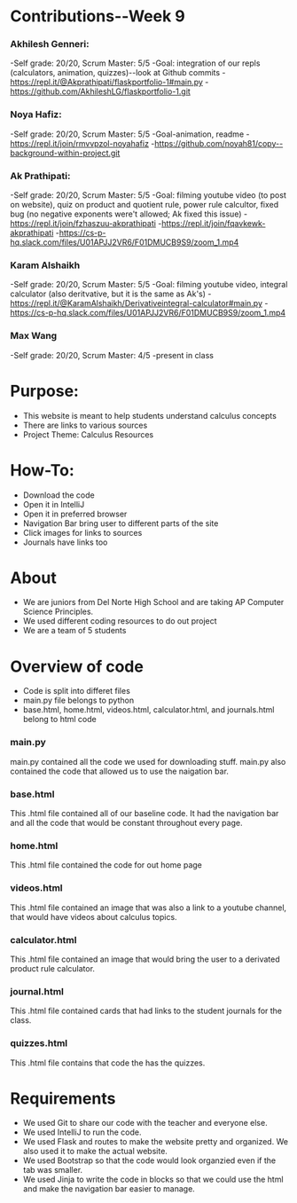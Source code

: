 # Contributions--Week 9
### Akhilesh Genneri:
-Self grade: 20/20, Scrum Master: 5/5
-Goal: integration of our repls (calculators, animation, quizzes)--look at Github commits
-https://repl.it/@Akprathipati/flaskportfolio-1#main.py
-https://github.com/AkhileshLG/flaskportfolio-1.git

### Noya Hafiz:
-Self grade: 20/20, Scrum Master: 5/5
-Goal-animation, readme
-https://repl.it/join/rmvvpzol-noyahafiz
-https://github.com/noyah81/copy--background-within-project.git

### Ak Prathipati:
-Self grade: 20/20, Scrum Master: 5/5
-Goal: filming youtube video (to post on website), quiz on product and quotient rule, power rule calcultor, fixed bug (no negative exponents were't allowed; Ak fixed this issue)
-https://repl.it/join/fzhaszuu-akprathipati
-https://repl.it/join/fqavkewk-akprathipati
-https://cs-p-hq.slack.com/files/U01APJJ2VR6/F01DMUCB9S9/zoom_1.mp4

### Karam Alshaikh
-Self grade: 20/20, Scrum Master: 5/5
-Goal: filming youtube video, integral calculator (also deritvative, but it is the same as Ak's) 
-https://repl.it/@KaramAlshaikh/Derivativeintegral-calculator#main.py
-https://cs-p-hq.slack.com/files/U01APJJ2VR6/F01DMUCB9S9/zoom_1.mp4

### Max Wang
-Self grade: 20/20, Scrum Master: 4/5
-present in class

# Purpose:

- This website is meant to help students understand calculus concepts
- There are links to various sources
- Project Theme: Calculus Resources

# How-To:

- Download the code
- Open it in IntelliJ
- Open it in preferred browser
- Navigation Bar bring user to different parts of the site
- Click images for links to sources
- Journals have links too

# About

- We are juniors from Del Norte High School and are taking AP Computer Science Principles.
- We used different coding resources to do out project
- We are a team of 5 students

# Overview of code

- Code is split into differet files
 - main.py file belongs to python
 - base.html, home.html, videos.html, calculator.html, and journals.html belong to html code
### main.py
main.py contained all the code we used for downloading stuff. main.py also contained the code that allowed us to use the naigation bar.
### base.html
This .html file contained all of our baseline code. It had the navigation bar and all the code that would be constant throughout every page.
### home.html
This .html file contained the code for out home page
### videos.html
This .html file contained an image that was also a link to a youtube channel, that would have videos about calculus topics.
### calculator.html
This .html file contained an image that would bring the user to a derivated product rule calculator.
### journal.html
This .html file contained cards that had links to the student journals for the class.
### quizzes.html
This .html file contains that code the has the quizzes.

# Requirements
- We used Git to share our code with the teacher and everyone else.
- We used IntelliJ to run the code.
- We used Flask and routes to make the website pretty and organized. We also used it to make the actual website.
- We used Bootstrap so that the code would look organzied even if the tab was smaller.
- We used Jinja to write the code in blocks so that we could use the html and make the navigation bar easier to manage.